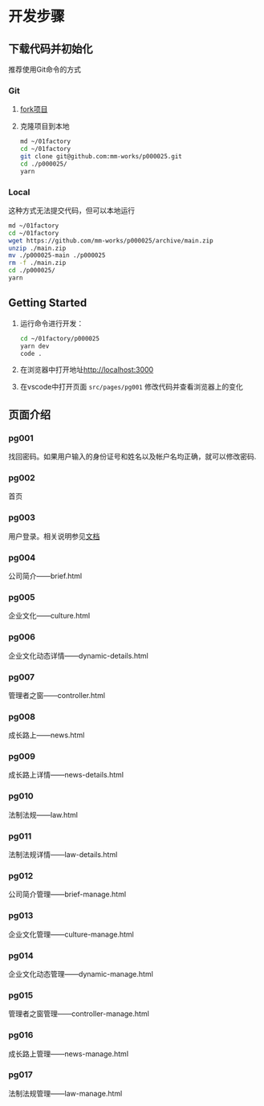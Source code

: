 # 开发步骤

## 下载代码并初始化

推荐使用Git命令的方式

### Git

1. [fork项目](https://www.cnblogs.com/patchouli/p/6511251.html)
1. 克隆项目到本地

	```sh
	md ~/01factory
	cd ~/01factory
	git clone git@github.com:mm-works/p000025.git
	cd ./p000025/
	yarn
	```

### Local

这种方式无法提交代码，但可以本地运行

```sh
md ~/01factory
cd ~/01factory
wget https://github.com/mm-works/p000025/archive/main.zip
unzip ./main.zip
mv ./p000025-main ./p000025
rm -f ./main.zip
cd ./p000025/
yarn
```

## Getting Started

1. 运行命令进行开发：

	```bash
	cd ~/01factory/p000025
	yarn dev
	code .
	```

1. 在浏览器中打开地址[http://localhost:3000](http://localhost:3000)
1. 在vscode中打开页面 `src/pages/pg001` 修改代码并查看浏览器上的变化

## 页面介绍

### pg001

找回密码。如果用户输入的身份证号和姓名以及帐户名均正确，就可以修改密码.

### pg002

首页

### pg003

用户登录。相关说明参见[文档](./src/pages/d001/readme)

### pg004

公司简介——brief.html

### pg005

企业文化——culture.html

### pg006

企业文化动态详情——dynamic-details.html

### pg007

管理者之窗——controller.html

### pg008

成长路上——news.html

### pg009

成长路上详情——news-details.html

### pg010

法制法规——law.html

### pg011

法制法规详情——law-details.html

### pg012

公司简介管理——brief-manage.html

### pg013

企业文化管理——culture-manage.html

### pg014

企业文化动态管理——dynamic-manage.html

### pg015

管理者之窗管理——controller-manage.html

### pg016

成长路上管理——news-manage.html

### pg017

法制法规管理——law-manage.html
